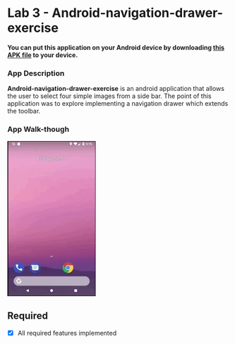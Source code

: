 # Lab 3 - Android-navigation-drawer-exercise
**You can put this application on your Android device by downloading [this APK file](app-release-unsigned.apk) to your device.**

### App Description
**Android-navigation-drawer-exercise** is an android application that allows the user to select four simple images from a side bar. The point of this application was to explore implementing a navigation drawer which extends the toolbar.

### App Walk-though
<img src="walkthrough1.gif" width=200><br>

## Required

- [x] All required features implemented
